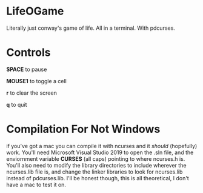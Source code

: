 # LifeOGame
Literally just conway's game of life.
All in a terminal.
With pdcurses.

# Controls
**SPACE** to pause


**MOUSE1** to toggle a cell


**r** to clear the screen


**q** to quit



# Compilation For Not Windows
if you've got a mac you can compile it with ncurses and it _should_ (hopefully) work. You'll need Microsoft Visual Studio 2019 to open the .sln file, and the enviornment variable **CURSES** (all caps) pointing to where ncurses.h is. You'll also need to modify the library directories to include wherever the ncurses.lib file is, and change the linker libraries to look for ncurses.lib instead of pdcurses.lib.
I'll be honest though, this is all theoretical, I don't have a mac to test it on.
